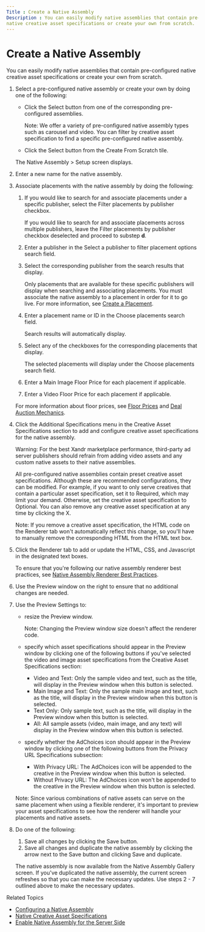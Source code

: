 ```yaml
---
Title : Create a Native Assembly
Description : You can easily modify native assemblies that contain pre-configured
native creative asset specifications or create your own from scratch.
---
```



# Create a Native Assembly



You can easily modify native assemblies that contain pre-configured
native creative asset specifications or create your own from scratch.



1.  Select a pre-configured native assembly or
    create your own by doing one of the following:
    - Click the Select button from one
      of the corresponding pre-configured assemblies.
      

      Note: We offer a variety of
      pre-configured native assembly types such as carousel and video.
      You can filter by creative asset specification to find a specific
      pre-configured native assembly.

      
    - Click the Select button from the
      Create From Scratch tile.

    

    The Native
    Assembly \> Setup
    screen displays.

    
2.  Enter a new name for the native
    assembly.
3.  Associate placements with the native assembly
    by doing the following:
    1.  If you would like to search for and
        associate placements under a specific publisher, select the
        Filter placements by publisher
        checkbox.
        

        If you would like to search for and associate placements across
        multiple publishers, leave the Filter
        placements by publisher checkbox deselected and proceed
        to substep **d**.

        
    2.  Enter a publisher in the
        Select a publisher to filter
        placement options search field.
    3.  Select the corresponding publisher from the
        search results that display.
        

        Only placements that are available for these specific publishers
        will display when searching and associating placements. You must
        associate the native assembly to a placement in order for it to
        go live. For more information, see
        <a href="create-a-placement.html" class="xref">Create a Placement</a>.

        
    4.  Enter a placement name or ID in the
        Choose placements search
        field.
        

        Search results will automatically display.

        
    5.  Select any of the checkboxes for the
        corresponding placements that display.
        

        The selected placements will display under the
        Choose placements search
        field.

        
    6.  Enter a Main
        Image Floor Price for each placement if
        applicable.
    7.  Enter a Video
        Floor Price for each placement if applicable.

    

    For more information about floor prices, see
    <a href="floor-prices.html" class="xref"
    title="A floor price is the minimum net bid price that a seller is willing to accept for a bid in an auction. To win an auction that has a set floor price, the buyer&#39;s bid must be greater than or equal to the floor price.">Floor
    Prices</a> and
    <a href="deal-auction-mechanics.html" class="xref">Deal Auction
    Mechanics</a>.

    
4.  Click the Additional
    Specifications menu in the
    Creative Asset Specifications
    section to add and configure creative asset specifications for the
    native assembly.
    

    

    Warning: For the best
    Xandr marketplace performance, third-party
    ad server publishers should refrain from adding video assets and any
    custom native assets to their native assemblies.

    

    

    

    All pre-configured native assemblies contain preset creative asset
    specifications. Although these are recommended configurations, they
    can be modified. For example, if you want to only serve creatives
    that contain a particular asset specification, set it to
    Required, which may limit your
    demand. Otherwise, set the creative asset specification to
    Optional. You can also remove any
    creative asset specification at any time by clicking the
    X.

    

    

    

    Note: If you remove a creative
    asset specification, the HTML code on the
    Renderer tab won't automatically
    reflect this change, so you'll have to manually remove the
    corresponding HTML from the HTML
    text box.

    

    
5.  Click the
    Renderer tab to add or update the
    HTML, CSS, and Javascript in the designated text boxes.
    

    To ensure that you're following our native assembly renderer best
    practices, see
    <a href="native-assembly-renderer-best-practices.html" class="xref"
    title="The Renderer tab stores the HTML, CSS, and Javascript code associated with the native assembly. Any changes made on the Renderer tab will automatically be reflected in the Preview window.">Native
    Assembly Renderer Best Practices</a>.

    
6.  Use the
    Preview window on the right to
    ensure that no additional changes are needed.
7.  Use the Preview
    Settings to:
    - resize the Preview window.
      

      Note: Changing the
      Preview window size doesn't
      affect the renderer code.

      
    - specify which asset specifications should appear in the
      Preview window by clicking
      one of the following buttons if you've selected the video and
      image asset specifications from the
      Creative Asset
      Specifications section:
      - Video and Text: Only the
        sample video and text, such as the title, will display in the
        Preview window when this
        button is selected.
      - Main Image and Text: Only the
        sample main image and text, such as the title, will display in
        the Preview window when
        this button is selected.
      - Text Only: Only sample text,
        such as the title, will display in the
        Preview window when this
        button is selected.
      - All: All sample assets (video,
        main image, and any text) will display in the
        Preview window when this
        button is selected.
    - specify whether the AdChoices icon should appear in the
      Preview window by clicking
      one of the following buttons from the
      Privacy URL Specifications
      subsection:
      - With Privacy URL: The
        AdChoices icon will be appended to the creative in the
        Preview window when this
        button is selected.
      - Without Privacy URL: The
        AdChoices icon won't be appended to the creative in the
        Preview window when this
        button is selected.

    

    

    Note: Since various combinations of
    native assets can serve on the same placement when using a flexible
    renderer, it's important to preview your asset specifications to see
    how the renderer will handle your placements and native assets.

    

    
8.  Do one of the following:
    1.  Save all changes by clicking the
        Save button.
    2.  Save all changes and duplicate the native
        assembly by clicking the arrow next to the
        Save button and clicking
        Save and duplicate.

    

    The native assembly is now available from the
    Native Assembly Gallery screen. If
    you've duplicated the native assembly, the current screen refreshes
    so that you can make the necessary updates. Use steps 2 - 7 outlined
    above to make the necessary updates.

    



<div id="modify-a-pre-defined-assembly__postreq_jdq_p11_klb"
>

Related Topics

- <a href="configuring-a-native-assembly.html" class="xref"
  title="Monetize Ad Server and third-party ad server publishers can configure native assemblies by selecting various creative asset specifications directly from the UI or creating custom HTML, CSS, and Javascript. You must associate all native assemblies to a placement in order for them to go live.">Configuring
  a Native Assembly</a>
- <a href="native-creative-asset-specifications.html" class="xref"
  title="You can configure a variety of standard and custom data and image specifications for your native creatives and assemblies.">Native
  Creative Asset Specifications</a>
- <a href="enable-native-assembly-for-the-server-side.html" class="xref"
  title="After creating the necessary native assemblies using the Native Assembly &gt; Setup screen in Monetize, third-party ad server publishers can enable Native Assembly for the server side at the Publishers &gt; Placements level for each placement that has been associated to a corresponding native assembly.">Enable
  Native Assembly for the Server Side</a>






